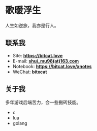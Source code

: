 # 歌暖浮生

人生如逆旅，我亦是行人。

<!-- .slide -->
## 联系我

- Site: **<https://bitcat.love>**
- E-mail: **[shui_mu98(at)163.com](mailto:shui_mu98@163.com)**
- Notebook: **<https://bitcat.love/xnotes>**
- WeChat: **bitxcat**

<!-- .slide -->
## 关于我

多年游戏后端苦力，会一些搬砖技能。
- c
- lua
- golang

